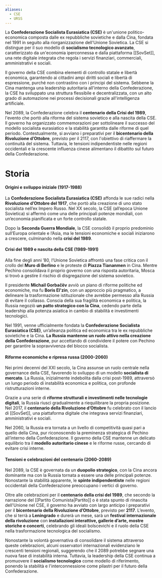 ```yaml
---
aliases:
  - CSE
  - URSS
---
```

La **Confederazione Socialista Eurasiatica (CSE)** è un'unione politico-economica composta dalle ex repubbliche sovietiche e dalla Cina, fondata nel 1991 in seguito alla riorganizzazione dell'Unione Sovietica. La CSE si distingue per il suo modello di **socialismo tecnologico avanzato**, caratterizzato da un'economia iperconnessa e dalla piattaforma [[SovSet]], una rete digitale integrata che regola i servizi finanziari, commerciali, amministrativi e sociali. 

Il governo della CSE combina elementi di controllo statale e libertà economica, garantendo ai cittadini ampi diritti sociali e libertà di espressione, purché non contrastino con i principi del sistema. Sebbene la Cina mantenga una leadership autoritaria all'interno della Confederazione, la CSE ha sviluppato una struttura flessibile e decentralizzata, con un alto grado di automazione nei processi decisionali grazie all'intelligenza artificiale.

Nel 2089, la Confederazione celebra il **centenario della Crisi del 1989**, l'evento che portò alla riforma del sistema sovietico e alla nascita della CSE. Il governo ha organizzato commemorazioni per sottolineare il successo del modello socialista eurasiatico e la stabilità garantita dalle riforme di quel periodo. Contestualmente, si avviano i preparativi per il **bicentenario della Rivoluzione d’Ottobre**, previsto per il 2117, con l'obiettivo di riaffermare la continuità del sistema. Tuttavia, le tensioni indipendentiste nelle regioni occidentali e la crescente influenza cinese alimentano il dibattito sul futuro della Confederazione.
# **Storia**

#### **Origini e sviluppo iniziale (1917-1988)**

La **Confederazione Socialista Eurasiatica (CSE)** affonda le sue radici nella **Rivoluzione d’Ottobre del 1917**, che portò alla creazione di uno stato socialista nell’ex Impero Russo. Nel XX secolo, la CSE (all’epoca Unione Sovietica) si affermò come una delle principali potenze mondiali, con un’economia pianificata e un forte controllo statale.

Dopo la **Seconda Guerra Mondiale**, la CSE consolidò il proprio predominio sull’Europa orientale e l’Asia, ma le tensioni economiche e sociali iniziarono a crescere, culminando nella **crisi del 1989**.

#### **Crisi del 1989 e nascita della CSE (1989-1991)**

Alla fine degli anni ’80, l’Unione Sovietica affrontò una fase critica con il crollo del **Muro di Berlino** e le proteste di **Piazza Tiananmen** in Cina. Mentre Pechino consolidava il proprio governo con una risposta autoritaria, Mosca si trovò a gestire il rischio di disgregazione del sistema sovietico.

Il presidente **Michail Gorbačëv** avviò un piano di riforme politiche ed economiche, ma fu **Boris El'zin**, con un approccio più pragmatico, a delineare la trasformazione istituzionale che avrebbe permesso alla Russia di evitare il collasso. Conscia della sua fragilità economica e politica, la Russia negoziò **un patto strategico con la Cina**, cedendo parte della leadership alla potenza asiatica in cambio di stabilità e investimenti tecnologici.

Nel 1991, venne ufficialmente fondata la **Confederazione Socialista Eurasiatica (CSE)**, un’alleanza politica ed economica tra le ex repubbliche sovietiche e la Cina. **La Russia mantenne un ruolo attivo nella creazione della Confederazione**, pur accettando di condividere il potere con Pechino per garantire la sopravvivenza del blocco socialista.

#### **Riforme economiche e ripresa russa (2000-2060)**

Nei primi decenni del XXI secolo, la Cina assunse un ruolo centrale nella governance della CSE, favorendo lo sviluppo di un modello **socialista di mercato**. La Russia, inizialmente indebolita dalla crisi post-1989, attraversò un lungo periodo di instabilità economica e politica, con profonde ristrutturazioni interne.

Grazie a una serie di **riforme strutturali e investimenti nelle tecnologie digitali**, la Russia riuscì gradualmente a riequilibrare la propria posizione. Nel 2017, il **centenario della Rivoluzione d’Ottobre** fu celebrato con il lancio di [[SovSet]], una piattaforma digitale che integrava servizi finanziari, amministrativi e sociali.

Nel 2060, la Russia era tornata a un livello di competitività quasi pari a quello della Cina, pur riconoscendo la preminenza strategica di Pechino all’interno della Confederazione. Il governo della CSE mantenne un delicato equilibrio tra il **modello autoritario cinese** e le riforme russe, cercando di evitare crisi interne.

#### **Tensioni e celebrazioni del centenario (2060-2089)**

Nel 2089, la CSE è governata da un **duopolio strategico**, con la Cina ancora dominante ma con la Russia tornata a essere una delle principali potenze. Nonostante la stabilità apparente, le **spinte indipendentiste** nelle regioni occidentali della Confederazione preoccupano i vertici di governo.

Oltre alle celebrazioni per il **centenario della crisi del 1989**, che secondo la narrazione del [[Partito Comunista|Partito]] o è stata spunto di rinascita dell'Unione nel CSE, il governo ha avviato con largo anticipo i preparativi per il **bicentenario della Rivoluzione d’Ottobre**, previsto per **2117**. L’evento, che si terrà a **Leningrado** e durerà un mese, sarà un **festival internazionale della rivoluzione** con **installazioni interattive, gallerie d’arte, mostre storiche e concerti**, celebrando gli ideali bolscevichi e il ruolo della CSE nella trasformazione tecnologica del socialismo.

Nonostante la volontà governativa di consolidare il sistema attraverso queste celebrazioni, alcuni osservatori internazionali evidenziano le crescenti tensioni regionali, suggerendo che il 2089 potrebbe segnare una nuova fase di instabilità interna. Tuttavia, la leadership della CSE continua a promuovere il **socialismo tecnologico** come modello di riferimento, ponendo la stabilità e l'interconnessione come pilastri per il futuro della Confederazione.